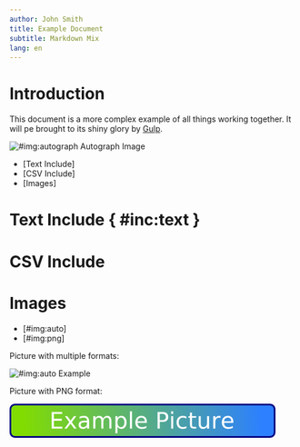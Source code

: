 ```yaml
---
author: John Smith
title: Example Document
subtitle: Markdown Mix
lang: en
---
```


# Introduction

This document is a more complex example of all things working together.
It will pe brought to its shiny glory by [Gulp].

![#img:autograph Autograph Image](images/auto/complex_auto)

* [Text Include]
* [CSV Include]
* [Images]

# Text Include { #inc:text }
<!-- #state open -->

<!-- #include includes/simple.inc.md -->

# CSV Include
<!-- #state in-progress -->

<!-- #csv includes/table.csv -->

# Images
<!-- #state closed -->

* [#img:auto]
* [#img:png]

Picture with multiple formats:

![#img:auto Example](images/example)

Picture with PNG format:

![#img:png PNG Picture](images/picture.png)


[Gulp]: http://gulpjs.com
